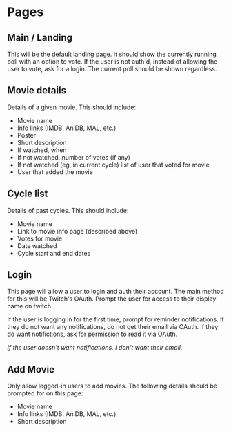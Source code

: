 # Pages

## Main / Landing

This will be the default landing page.  It should show the currently running
poll with an option to vote.  If the user is not auth'd, instead of allowing
the user to vote, ask for a login.  The current poll should be shown
regardless.

## Movie details

Details of a given movie.  This should include:

- Movie name
- Info links (IMDB, AniDB, MAL, etc.)
- Poster
- Short description
- If watched, when
- If not watched, number of votes (if any)
- If not watched (eg, in current cycle) list of user that voted for movie
- User that added the movie

## Cycle list

Details of past cycles.  This should include:

- Movie name
- Link to movie info page (described above)
- Votes for movie
- Date watched
- Cycle start and end dates

## Login

This page will allow a user to login and auth their account.  The main method
for this will be Twitch's OAuth.  Prompt the user for access to their display
name on twitch.

If the user is logging in for the first time, prompt for reminder
notifications.  If they do not want any notifications, do not get their email
via OAuth.  If they do want notifictions, ask for permission to read it via
OAuth.

*If the user doesn't want notifications, I don't want their email.*

## Add Movie

Only allow logged-in users to add movies.  The following details should be
prompted for on this page:

- Movie name
- Info links (IMDB, AniDB, MAL, etc.)
- Short description
